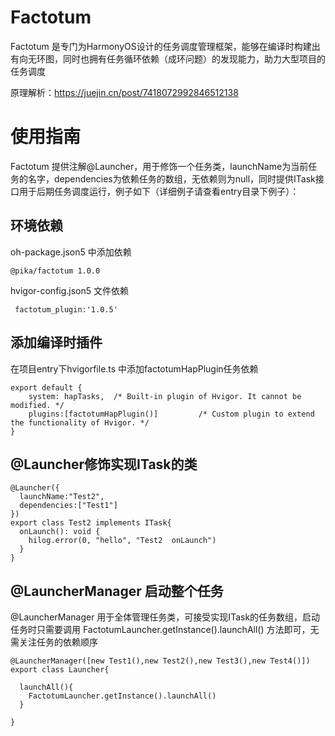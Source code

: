 # Factotum
Factotum 是专门为HarmonyOS设计的任务调度管理框架，能够在编译时构建出有向无环图，同时也拥有任务循环依赖（成环问题）的发现能力，助力大型项目的任务调度

原理解析：https://juejin.cn/post/7418072992846512138


# 使用指南
Factotum 提供注解@Launcher，用于修饰一个任务类，launchName为当前任务的名字，dependencies为依赖任务的数组，无依赖则为null，同时提供ITask接口用于后期任务调度运行，例子如下（详细例子请查看entry目录下例子）：

## 环境依赖
oh-package.json5 中添加依赖 
```
@pika/factotum 1.0.0
```
hvigor-config.json5 文件依赖
```
 factotum_plugin:'1.0.5'
```

## 添加编译时插件
在项目entry下hvigorfile.ts 中添加factotumHapPlugin任务依赖
```
export default {
    system: hapTasks,  /* Built-in plugin of Hvigor. It cannot be modified. */
    plugins:[factotumHapPlugin()]         /* Custom plugin to extend the functionality of Hvigor. */
}
```

## @Launcher修饰实现ITask的类
```
@Launcher({
  launchName:"Test2",
  dependencies:["Test1"]
})
export class Test2 implements ITask{
  onLaunch(): void {
    hilog.error(0, "hello", "Test2  onLaunch")
  }
}
```

## @LauncherManager 启动整个任务
@LauncherManager 用于全体管理任务类，可接受实现ITask的任务数组，启动任务时只需要调用 FactotumLauncher.getInstance().launchAll() 方法即可，无需关注任务的依赖顺序
```
@LauncherManager([new Test1(),new Test2(),new Test3(),new Test4()])
export class Launcher{

  launchAll(){
    FactotumLauncher.getInstance().launchAll()
  }

}
```


